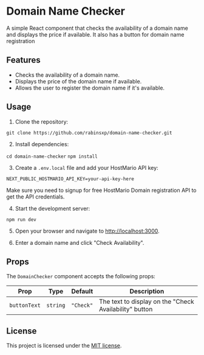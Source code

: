 # Domain Name Checker

A simple React component that checks the availability of a domain name and displays the price if available. It also has a button for domain name registration

## Features

- Checks the availability of a domain name.
- Displays the price of the domain name if available.
- Allows the user to register the domain name if it's available.

## Usage

1. Clone the repository:

``` git clone https://github.com/rabinsxp/domain-name-checker.git ```

2. Install dependencies:

``` cd domain-name-checker ```
``` npm install ``` 


3. Create a `.env.local` file and add your HostMario API key:

``` NEXT_PUBLIC_HOSTMARIO_API_KEY=your-api-key-here ```

Make sure you need to signup for free HostMario Domain registration API to get the API credentials.

4. Start the development server:

``` npm run dev ```


5. Open your browser and navigate to [http://localhost:3000](http://localhost:3000).

6. Enter a domain name and click "Check Availability".

## Props

The `DomainChecker` component accepts the following props:

| Prop         | Type     | Default  | Description                                           |
| ------------ | -------- | -------- | ----------------------------------------------------- |
| `buttonText` | `string` | `"Check"` | The text to display on the "Check Availability" button |

## License

This project is licensed under the [MIT license](https://opensource.org/license/mit/).
